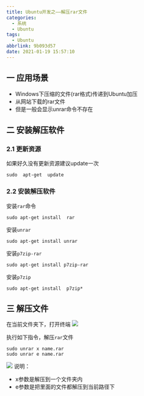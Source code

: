 ```yaml
---
title: Ubuntu开发之——解压rar文件
categories:
  - 系统
  - Ubuntu
tags:
  - Ubuntu
abbrlink: 9b093d57
date: 2021-01-19 15:57:10
---
```

## 一 应用场景

* Windows下压缩的文件(rar格式)传递到Ubuntu加压
* 从网站下载的rar文件
* 但是一般会显示unrar命令不存在

<!--more-->

## 二 安装解压软件

### 2.1 更新资源

如果好久没有更新资源建议update一次

```
sudo  apt-get  update  
```

### 2.2 安装解压软件

安装`rar`命令

```
sudo apt-get install  rar
```

安装`unrar`

```
sudo apt-get install unrar
```

安装`p7zip-rar`

```
sudo apt-get install p7zip-rar
```

安装`p7zip`

```
sudo apt-get install  p7zip*
```

## 三 解压文件

在当前文件夹下，打开终端
![][1]

执行如下指令，解压`rar`文件

```
sudo unrar x name.rar
sudo unrar e name.rar
```
![][2]
说明：

* x参数是解压到一个文件夹内
* e参数是把里面的文件都解压到当前路径下




[1]:https://jsd.onmicrosoft.cn/gh/PGzxc/CDN/blog-linux/ubuntu-rar-open-terminal.png
[2]:https://jsd.onmicrosoft.cn/gh/PGzxc/CDN/blog-linux/ubuntu-rar-unzip-x-commond.png